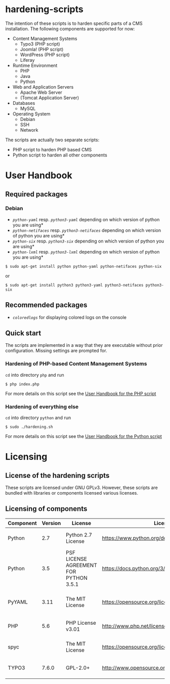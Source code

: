 # hardening-scripts
The intention of these scripts is to harden specific parts of a CMS installation. The following components are supported for now:

* Content Management Systems
    * Typo3 (PHP script)
    * Joomla! (PHP script)
    * WordPress (PHP script)
    * Liferay
* Runtime Environment
    * PHP
    * Java
    * Python
* Web and Application Servers
    * Apache Web Server
    * (Tomcat Application Server)
* Databases
    * MySQL
* Operating System
    * Debian
    * SSH
    * Network

The scripts are actually two separate scripts:

* PHP script to harden PHP based CMS
* Python script to harden all other components

# User Handbook

## Required packages

### Debian

* *`python-yaml`* resp. *`python3-yaml`* depending on which version of python you are using*
* *`python-netifaces`* resp. *`python3-netifaces`* depending on which version of python you are using*
* *`python-six`* resp. *`python3-six`* depending on which version of python you are using*
* *`python-lxml`* resp. *`python3-lxml`* depending on which version of python you are using*

```
$ sudo apt-get install python python-yaml python-netifaces python-six
```

or

```
$ sudo apt-get install python3 python3-yaml python3-netifaces python3-six
```

## Recommended packages

* *`coloredlogs`* for displaying colored logs on the console

## Quick start
The scripts are implemented in a way that they are executable without prior configuration. Missing settings are prompted for.
### Hardening of PHP-based Content Management Systems

`cd` into directory `php` and run
```
$ php index.php
```  
For more details on this script see the [User Handbook for the PHP script](php\README.md)

### Hardening of everything else

`cd` into directory `python` and run
```
$ sudo ./hardening.sh
```
For more details on this script see the [User Handbook for the Python script](python\README.md)

# Licensing
## License of the hardening scripts
These scripts are licensed under GNU GPLv3. However, these scripts are bundled with libraries or components licensed various licenses.
## Licensing of components
| Component | Version | License | License URL | Usage | Source |
|-|-|-|-|-|-|
| Python | 2.7 | Python 2.7 License | https://www.python.org/download/releases/2.7/license/ | Interpreter for Python scripts | |
| Python | 3.5 | PSF LICENSE AGREEMENT FOR PYTHON 3.5.1 | https://docs.python.org/3/license.html | Interpreter for Python scripts | |
| PyYAML | 3.11 | The MIT License | https://opensource.org/licenses/MIT | Parsing of YAML files in Python scripts | |
| PHP | 5.6 | PHP License v3.01	| http://www.php.net/license/3_01.txt | Interpreter for PHP scripts | |
| spyc | | The MIT License | https://opensource.org/licenses/MIT | Parsing of YAML files in PHP scripts | https://github.com/mustangostang/spyc/ |
| TYPO3 | 7.6.0 | GPL-2.0+ | http://www.opensource.org/licenses/gpl-license.php | Parsing of TYPO3 configuration | https://typo3.org/download/ |
